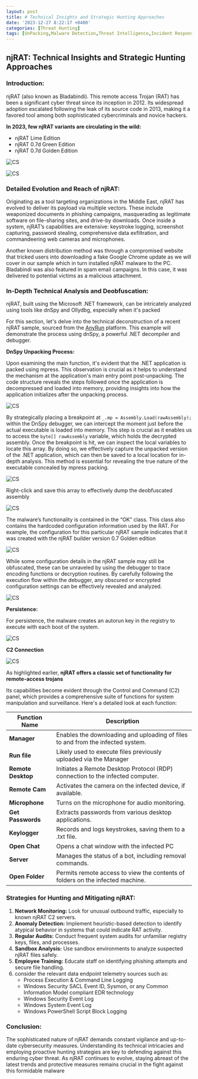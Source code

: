 ```yaml
---
layout: post
title: # Technical Insights and Strategic Hunting Approaches
date: '2023-12-27 8:22:17 +0400'
categories: [Threat Hunting]
tags: [UnPacking,Malware Detection,Threat Intelligence,Incident Response]
---
```


## njRAT: Technical Insights and Strategic Hunting Approaches

### Introduction:

njRAT (also known as Bladabindi). This remote access Trojan (RAT) has been a significant cyber threat since its inception in 2012. Its widespread adoption escalated following the leak of its source code in 2013, making it a favored tool among both sophisticated cybercriminals and novice hackers.

**In 2023, few njRAT variants are circulating in the wild:**

- njRAT Lime Edition
- njRAT 0.7d Green Edition
- njRAT 0.7d Golden Edition

![CS](/assets/20231227190738.png)

![CS](/assets/20231227190754.png)

### Detailed Evolution and Reach of njRAT:

Originating as a tool targeting organizations in the Middle East, njRAT has evolved to deliver its payload via multiple vectors. These include weaponized documents in phishing campaigns, masquerading as legitimate software on file-sharing sites, and drive-by downloads. Once inside a system, njRAT’s capabilities are extensive: keystroke logging, screenshot capturing, password stealing, comprehensive data exfiltration, and commandeering web cameras and microphones.

Another known distribution method was through a compromised website that tricked users into downloading a fake Google Chrome update as we will cover in our sample which in turn installed njRAT malware to the PC. Bladabindi was also featured in spam email campaigns. In this case, it was delivered to potential victims as a malicious attachment.

### In-Depth Technical Analysis and Deobfuscation:

njRAT, built using the Microsoft .NET framework, can be intricately analyzed using tools like dnSpy and Ollydbg, especially when it's packed 

For this section, let's delve into the technical deconstruction of a recent njRAT sample,  sourced from the [AnyRun](https://app.any.run/tasks/6e3b2477-c1e8-4fd1-8128-4e32eda226d4/) platform. This example will demonstrate the process using dnSpy, a powerful .NET decompiler and debugger.

**DnSpy Unpacking Process:**

Upon examining the main function, it's evident that the .NET application is packed using mpress. This observation is crucial as it helps to understand the mechanism at the application's main entry point post-unpacking. The code structure reveals the steps followed once the application is decompressed and loaded into memory, providing insights into how the application initializes after the unpacking process.

![CS](/assets/20231227192010.png)

By strategically placing a breakpoint at `_.mp = Assembly.Load(rawAssembly);` within the DnSpy debugger, we can intercept the moment just before the actual executable is loaded into memory. This step is crucial as it enables us to access the `byte[] rawAssembly` variable, which holds the decrypted assembly. Once the breakpoint is hit, we can inspect the local variables to locate this array. By doing so, we effectively capture the unpacked version of the .NET application, which can then be saved to a local location for in-depth analysis. This method is essential for revealing the true nature of the executable concealed by mpress packing.


![CS](/assets/20231227192717.png)

Right-click and save this array to effectively dump the deobfuscated assembly

![CS](/assets/20231227193001.png)

The malware’s functionality is contained in the “OK” class. This class also contains the hardcoded configuration information used by the RAT. For example, the configuration for this particular njRAT sample indicates that it was created with the njRAT builder version 0.7 Golden edition

![CS](/assets/20231227193819.png)

While some configuration details in the njRAT sample may still be obfuscated, these can be unraveled by using the debugger to trace encoding functions or decryption routines. By carefully following the execution flow within the debugger, any obscured or encrypted configuration settings can be effectively revealed and analyzed.

![CS](/assets/20231227194407.png)

**Persistence:** 

For persistence, the malware creates an autorun key in the registry to execute with each boot of the system.

![CS](/assets/20231227200746.png)

**C2 Connection** 

![CS](/assets/20231227202145.png)

As highlighted earlier, **njRAT offers a classic set of functionality for remote-access trojans**

Its capabilities become evident through the Control and Command (C2) panel, which provides a comprehensive suite of functions for system manipulation and surveillance. Here's a detailed look at each function:

|Function Name|Description|
|---|---|
|**Manager**|Enables the downloading and uploading of files to and from the infected system. |
|**Run file**|Likely used to execute files previously uploaded via the Manager |
|**Remote Desktop**|Initiates a Remote Desktop Protocol (RDP) connection to the infected computer. |
|**Remote Cam**|Activates the camera on the infected device, if available. |
|**Microphone**|Turns on the microphone for audio monitoring. |
|**Get Passwords**|Extracts passwords from various desktop applications. |
|**Keylogger**|Records and logs keystrokes, saving them to a .txt file. |
|**Open Chat**|Opens a chat window with the infected PC |
|**Server**|Manages the status of a bot, including removal commands. |
|**Open Folder**|Permits remote access to view the contents of folders on the infected machine. |

### Strategies for Hunting and Mitigating njRAT:

1. **Network Monitoring:** Look for unusual outbound traffic, especially to known njRAT C2 servers.
2. **Anomaly Detection:** Implement heuristic-based detection to identify atypical behavior in systems that could indicate RAT activity.
3. **Regular Audits:** Conduct frequent system audits for unfamiliar registry keys, files, and processes.
4. **Sandbox Analysis:** Use sandbox environments to analyze suspected njRAT files safely.
5. **Employee Training:** Educate staff on identifying phishing attempts and secure file handling.
6. consider the relevant data endpoint telemetry sources such as:
	- Process Execution & Command Line Logging
	- Windows Security SACL Event ID, Sysmon, or any Common Information Model compliant EDR technology
	- Windows Security Event Log
	- Windows System Event Log
	- Windows PowerShell Script Block Logging

### Conclusion:

The sophisticated nature of njRAT demands constant vigilance and up-to-date cybersecurity measures. Understanding its technical intricacies and employing proactive hunting strategies are key to defending against this enduring cyber threat. As njRAT continues to evolve, staying abreast of the latest trends and protective measures remains crucial in the fight against this formidable malware
